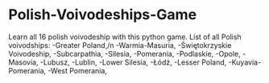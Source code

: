 # Polish-Voivodeships-Game
Learn all 16 polish voivodeship with this python game.
List of all Polish voivodships:
-Greater Poland,/n
-Warmia-Masuria,
-Świętokrzyskie Voivodeship,
-Subcarpathia,
-Silesia,
-Pomerania,
-Podlaskie,
-Opole,
-Masovia,
-Lubusz,
-Lublin,
-Lower Silesia,
-Łódź,
-Lesser Poland,
-Kuyavia-Pomerania,
-West Pomerania,
